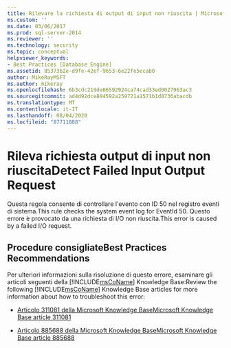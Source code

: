 ```yaml
---
title: Rilevare la richiesta di output di input non riuscita | Microsoft Docs
ms.custom: ''
ms.date: 03/06/2017
ms.prod: sql-server-2014
ms.reviewer: ''
ms.technology: security
ms.topic: conceptual
helpviewer_keywords:
- Best Practices [Database Engine]
ms.assetid: 85373b2e-d9fe-42ef-9653-6e22fe5ecab0
author: MikeRayMSFT
ms.author: mikeray
ms.openlocfilehash: 6b3cdc219de06592924ca74cad33ed0027963ac3
ms.sourcegitcommit: ad4d92dce894592a259721a1571b1d8736abacdb
ms.translationtype: MT
ms.contentlocale: it-IT
ms.lasthandoff: 08/04/2020
ms.locfileid: "87711888"
---
```

# <a name="detect-failed-input-output-request"></a><span data-ttu-id="18234-102">Rileva richiesta output di input non riuscita</span><span class="sxs-lookup"><span data-stu-id="18234-102">Detect Failed Input Output Request</span></span>
  <span data-ttu-id="18234-103">Questa regola consente di controllare l'evento con ID 50 nel registro eventi di sistema.</span><span class="sxs-lookup"><span data-stu-id="18234-103">This rule checks the system event log for EventId 50.</span></span> <span data-ttu-id="18234-104">Questo errore è provocato da una richiesta di I/O non riuscita.</span><span class="sxs-lookup"><span data-stu-id="18234-104">This error is caused by a failed I/O request.</span></span>  
  
## <a name="best-practices-recommendations"></a><span data-ttu-id="18234-105">Procedure consigliate</span><span class="sxs-lookup"><span data-stu-id="18234-105">Best Practices Recommendations</span></span>  
 <span data-ttu-id="18234-106">Per ulteriori informazioni sulla risoluzione di questo errore, esaminare gli articoli seguenti della [!INCLUDE[msCoName](../../includes/msconame-md.md)] Knowledge Base:</span><span class="sxs-lookup"><span data-stu-id="18234-106">Review the following [!INCLUDE[msCoName](../../includes/msconame-md.md)] Knowledge Base articles for more information about how to troubleshoot this error:</span></span>  
  
-   [<span data-ttu-id="18234-107">Articolo 311081 della Microsoft Knowledge Base</span><span class="sxs-lookup"><span data-stu-id="18234-107">Microsoft Knowledge Base article 311081</span></span>](https://go.microsoft.com/fwlink/?linkid=117744)  
  
-   [<span data-ttu-id="18234-108">Articolo 885688 della Microsoft Knowledge Base</span><span class="sxs-lookup"><span data-stu-id="18234-108">Microsoft Knowledge Base article 885688</span></span>](https://go.microsoft.com/fwlink/?linkid=117745)  
  
  
